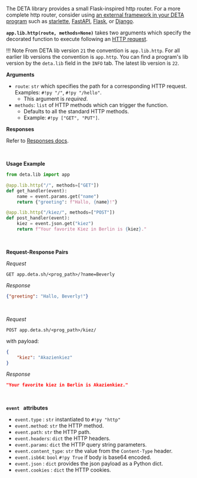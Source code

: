 
The DETA library provides a small Flask-inspired http router. For a more complete http router, consider using [an external framework in your DETA program](/web_frameworks/) such as [starlette](https://www.starlette.io/), [FastAPI](https://fastapi.tiangolo.com/), [Flask](https://palletsprojects.com/p/flask/), or [Django](https://www.djangoproject.com/).


**`app.lib.http(route, methods=None)`** takes two arguments which specify the decorated function to execute following an [HTTP request](/use/http).

!!! Note
    From DETA lib version `21` the convention is `app.lib.http`. 
    For all earlier lib versions the convention is `app.http`. You can find a program's lib version by the `deta.lib` field in the `INFO` tab.
    The latest lib version is `22`.

**Arguments**

* `route`: `str` which specifies the path for a corresponding HTTP request. Examples: `#!py "/"`, `#!py "/hello"`. 
    * This argument is *required*.
* `methods`: `list` of HTTP methods which can trigger the function. 
    * Defaults to all the standard HTTP methods. 
    * Example: `#!py ["GET", "PUT"]`.

**Responses**

Refer to [Responses docs](/lib/responses).

<br />

**Usage Example**

```python
from deta.lib import app

@app.lib.http("/", methods=["GET"])
def get_handler(event):
    name = event.params.get("name")
    return {"greeting": f"Hallo, {name}!"}

@app.lib.http("/kiez/", methods=["POST"])
def post_handler(event):
    kiez = event.json.get("kiez")
    return f"Your favorite Kiez in Berlin is {kiez}."
```

<br />

**Request-Response Pairs**

*Request*
```shell
GET app.deta.sh/<prog_path>/?name=Beverly
```

*Response*
```json
{"greeting": "Hallo, Beverly!"}
```

<br />

*Request*
```shell
POST app.deta.sh/<prog_path>/kiez/
```


with payload:
```json
{
    "kiez": "Akazienkiez"
}
```

*Response*
```json
"Your favorite kiez in Berlin is Akazienkiez."
```

<br />

**`event ` attributes**

- `event.type` : `str` instantiated to `#!py "http"`
- `event.method`: `str` the  HTTP method.
- `event.path`: `str` the HTTP path.
- `event.headers`: `dict` the HTTP headers.
- `event.params`: `dict` the HTTP query string parameters.
- `event.content_type`: `str` the value from the `Content-Type` header.
- `event.isb64`: `bool` `#!py True` if body is base64 encoded.
- `event.json` : `dict` provides the json payload as a Python dict.
- `event.cookies` : `dict` the HTTP cookies.